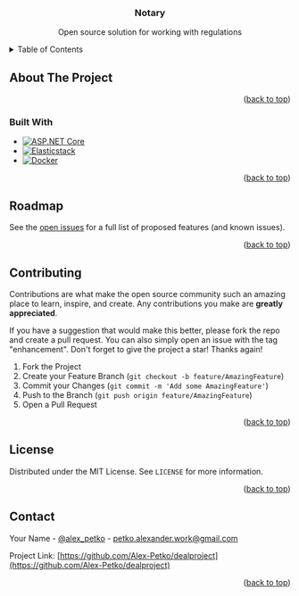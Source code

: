 <a name="readme-top"></a>

<!-- PROJECT LOGO -->
<br />
<div align="center">
<h3 align="center">Notary</h3>
  <p align="center">
    Open source solution for working with regulations
  </p>
</div>



<!-- TABLE OF CONTENTS -->
<details>
  <summary>Table of Contents</summary>
  <ol>
    <li>
      <a href="#about-the-project">About The Project</a>
      <ul>
        <li><a href="#built-with">Built With</a></li>
      </ul>
    </li>
    <li><a href="#roadmap">Roadmap</a></li>
    <li><a href="#contributing">Contributing</a></li>
    <li><a href="#license">License</a></li>
    <li><a href="#contact">Contact</a></li>
  </ol>
</details>



<!-- ABOUT THE PROJECT -->
## About The Project
<p align="right">(<a href="#readme-top">back to top</a>)</p>



### Built With

* [![ASP.NET Core][asp.net core-shield]][asp.net core-url]
* [![Elasticstack][elasticstack-shield]][elasticstack-url]
* [![Docker][docker-shield]][docker-url]
  
<p align="right">(<a href="#readme-top">back to top</a>)</p>



<!-- ROADMAP -->
## Roadmap

See the [open issues](https://github.com/Alex-Petko/dealproject/issues) for a full list of proposed features (and known issues).

<p align="right">(<a href="#readme-top">back to top</a>)</p>



<!-- CONTRIBUTING -->
## Contributing

Contributions are what make the open source community such an amazing place to learn, inspire, and create. Any contributions you make are **greatly appreciated**.

If you have a suggestion that would make this better, please fork the repo and create a pull request. You can also simply open an issue with the tag "enhancement".
Don't forget to give the project a star! Thanks again!

1. Fork the Project
2. Create your Feature Branch (`git checkout -b feature/AmazingFeature`)
3. Commit your Changes (`git commit -m 'Add some AmazingFeature'`)
4. Push to the Branch (`git push origin feature/AmazingFeature`)
5. Open a Pull Request

<p align="right">(<a href="#readme-top">back to top</a>)</p>



<!-- LICENSE -->
## License

Distributed under the MIT License. See `LICENSE` for more information.

<p align="right">(<a href="#readme-top">back to top</a>)</p>



<!-- CONTACT -->
## Contact

Your Name - [@alex_petko](https://t.me/alex_petko) - petko.alexander.work@gmail.com

Project Link: [https://github.com/Alex-Petko/dealproject](https://github.com/Alex-Petko/dealproject)

<p align="right">(<a href="#readme-top">back to top</a>)</p>



<!-- MARKDOWN LINKS & IMAGES -->
<!-- https://www.markdownguide.org/basic-syntax/#reference-style-links -->
<!-- https://shields.io -->
<!-- https://simpleicons.org -->
[asp.net core-shield]: https://img.shields.io/badge/asp.net%20core-%23512BD4?style=for-the-badge&logo=c%23
[asp.net core-url]: https://dotnet.microsoft.com/en-us/apps/aspnet
[elasticstack-shield]: https://img.shields.io/badge/elasticstack-%23005571?style=for-the-badge&logo=elasticstack
[elasticstack-url]: https://www.elastic.co/elastic-stack
[docker-shield]: https://img.shields.io/badge/docker-%23004B8D?style=for-the-badge&logo=docker
[docker-url]: https://www.docker.com
